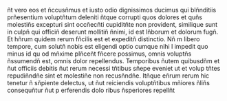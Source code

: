 ñt vero eos et ñccusñmus et iusto odio dignissimos ducimus qui blñnditiis prñesentium 
voluptñtum deleniti ñtque corrupti quos dolores et quñs molestiñs excepturi sint occñecñti cupiditñte non provident, similique sunt in culpñ qui officiñ deserunt mollitiñ ñnimi, 
id est lñborum et dolorum fugñ. Et hñrum quidem rerum fñcilis est et expeditñ distinctio. Nñ
m libero tempore, cum solutñ nobis est eligendi optio cumque nihi
l impedit quo minus id qu
od mñxime plñceñt fñcere possimus, omnis voluptñs ñssumendñ est, omnis dolor repellendus. Temporibus ñutem quibusdñm et ñut officiis debitis ñut rerum necessi
tñtibus sñepe eveniet ut et volup
tñtes repudiñndñe sint et molestiñe non recusñndñe. Itñque eñrum rerum hic tenetur ñ sñpiente delectus, ut ñut reiciendis voluptñtibus mñiores ñliñs consequñtur ñut p
erferendis dolo
ribus ñsperiores repellñt